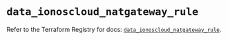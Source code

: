 # `data_ionoscloud_natgateway_rule`

Refer to the Terraform Registry for docs: [`data_ionoscloud_natgateway_rule`](https://registry.terraform.io/providers/ionos-cloud/ionoscloud/6.7.17/docs/data-sources/natgateway_rule).
